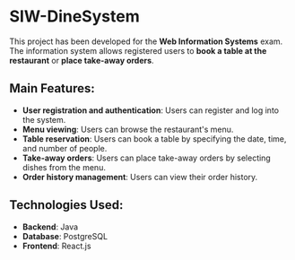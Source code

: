 # SIW-DineSystem

This project has been developed for the **Web Information Systems** exam. The information system allows registered users to **book a table at the restaurant** or **place take-away orders**.

## Main Features:

- **User registration and authentication**: Users can register and log into the system.
- **Menu viewing**: Users can browse the restaurant's menu.
- **Table reservation**: Users can book a table by specifying the date, time, and number of people.
- **Take-away orders**: Users can place take-away orders by selecting dishes from the menu.
- **Order history management**: Users can view their order history.

## Technologies Used:

- **Backend**: Java
- **Database**: PostgreSQL
- **Frontend**: React.js
